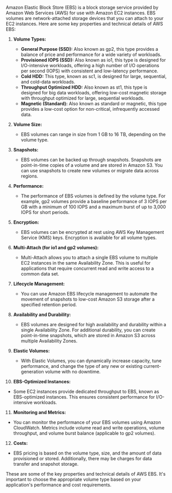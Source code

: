Amazon Elastic Block Store (EBS) is a block storage service provided by Amazon Web Services (AWS) for use with Amazon EC2 instances. EBS volumes are network-attached storage devices that you can attach to your EC2 instances. Here are some key properties and technical details of AWS EBS:

1. **Volume Types:**
   - **General Purpose (SSD):** Also known as gp2, this type provides a balance of price and performance for a wide variety of workloads.
   - **Provisioned IOPS (SSD):** Also known as io1, this type is designed for I/O-intensive workloads, offering a high number of I/O operations per second (IOPS) with consistent and low-latency performance.
   - **Cold HDD:** This type, known as sc1, is designed for large, sequential, and cold-data workloads.
   - **Throughput Optimized HDD:** Also known as st1, this type is designed for big data workloads, offering low-cost magnetic storage with throughput optimized for large, sequential workloads.
   - **Magnetic (Standard):** Also known as standard or magnetic, this type provides a low-cost option for non-critical, infrequently accessed data.

2. **Volume Size:**
   - EBS volumes can range in size from 1 GB to 16 TB, depending on the volume type.

3. **Snapshots:**
   - EBS volumes can be backed up through snapshots. Snapshots are point-in-time copies of a volume and are stored in Amazon S3. You can use snapshots to create new volumes or migrate data across regions.

4. **Performance:**
   - The performance of EBS volumes is defined by the volume type. For example, gp2 volumes provide a baseline performance of 3 IOPS per GB with a minimum of 100 IOPS and a maximum burst of up to 3,000 IOPS for short periods.

5. **Encryption:**
   - EBS volumes can be encrypted at rest using AWS Key Management Service (KMS) keys. Encryption is available for all volume types.

6. **Multi-Attach (for io1 and gp2 volumes):**
   - Multi-Attach allows you to attach a single EBS volume to multiple EC2 instances in the same Availability Zone. This is useful for applications that require concurrent read and write access to a common data set.

7. **Lifecycle Management:**
   - You can use Amazon EBS lifecycle management to automate the movement of snapshots to low-cost Amazon S3 storage after a specified retention period.

8. **Availability and Durability:**
   - EBS volumes are designed for high availability and durability within a single Availability Zone. For additional durability, you can create point-in-time snapshots, which are stored in Amazon S3 across multiple Availability Zones.

9. **Elastic Volumes:**
   - With Elastic Volumes, you can dynamically increase capacity, tune performance, and change the type of any new or existing current-generation volume with no downtime.

10. **EBS-Optimized Instances:**
   - Some EC2 instances provide dedicated throughput to EBS, known as EBS-optimized instances. This ensures consistent performance for I/O-intensive workloads.

11. **Monitoring and Metrics:**
   - You can monitor the performance of your EBS volumes using Amazon CloudWatch. Metrics include volume read and write operations, volume throughput, and volume burst balance (applicable to gp2 volumes).

12. **Costs:**
   - EBS pricing is based on the volume type, size, and the amount of data provisioned or stored. Additionally, there may be charges for data transfer and snapshot storage.

These are some of the key properties and technical details of AWS EBS. It's important to choose the appropriate volume type based on your application's performance and cost requirements.
